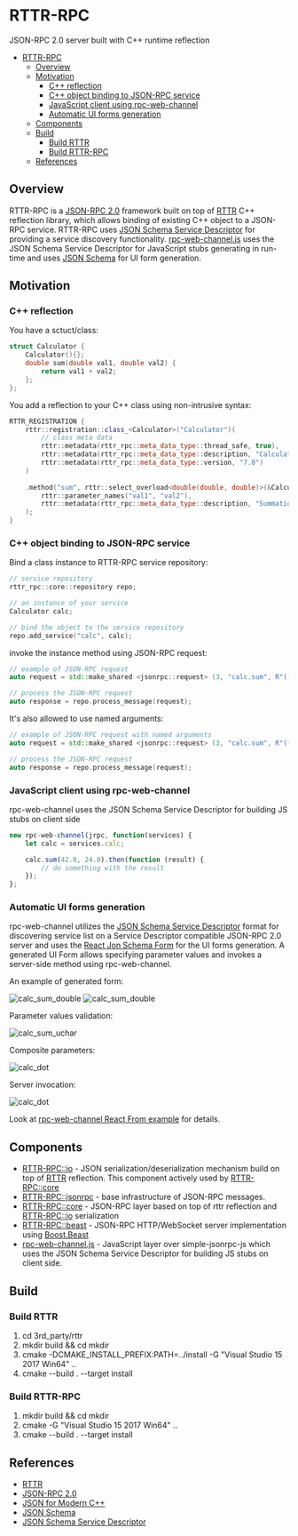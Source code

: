 # RTTR-RPC
JSON-RPC 2.0 server built with C++ runtime reflection

- [RTTR-RPC](#rttr-rpc)
  - [Overview](#overview)
  - [Motivation](#motivation)
    - [C++ reflection](#c-reflection)
    - [C++ object binding to JSON-RPC service](#c-object-binding-to-json-rpc-service)
    - [JavaScript client using rpc-web-channel](#javascript-client-using-rpc-web-channel)
    - [Automatic UI forms generation](#automatic-ui-forms-generation)
  - [Components](#components)
  - [Build](#build)
    - [Build RTTR](#build-rttr)
    - [Build RTTR-RPC](#build-rttr-rpc)
  - [References](#references)


## Overview
RTTR-RPC is a [JSON-RPC 2.0](https://www.jsonrpc.org/specification) framework built on top of [RTTR](http://rttr.org) C++ reflection library, which allows binding of existing C++ object to a JSON-RPC service. RTTR-RPC uses [JSON Schema Service Descriptor](https://jsonrpc.org/historical/) for providing a service discovery functionality. [rpc-web-channel.js](https://github.com/kdeyev/rpc-web-channel) uses the JSON Schema Service Descriptor for  JavaScript stubs generating in run-time and uses [JSON Schema](https://json-schema.org) for UI form generation.

## Motivation

### C++ reflection
You have a sctuct/class:
~~~~~~~~~~~c++
struct Calculator {
    Calculator(){};
    double sum(double val1, double val2) {
        return val1 + val2;
    };
};
~~~~~~~~~~~
You add a reflection to your C++ class using non-intrusive syntax:
~~~~~~~~~~~c++
RTTR_REGISTRATION {
    rttr::registration::class_<Calculator>("Calculator")(
        // class meta data
        rttr::metadata(rttr_rpc::meta_data_type::thread_safe, true), 
        rttr::metadata(rttr_rpc::meta_data_type::description, "Calculator service obj"),
        rttr::metadata(rttr_rpc::meta_data_type::version, "7.0")
    )
    
    .method("sum", rttr::select_overload<double(double, double)>(&Calculator::sum))(
        rttr::parameter_names("val1", "val2"),
        rttr::metadata(rttr_rpc::meta_data_type::description, "Summation of scalars")
    );
}
~~~~~~~~~~~
### C++ object binding to JSON-RPC service
Bind a class instance to RTTR-RPC service repository:
~~~~~~~~~~~c++
// service repository
rttr_rpc::core::repository repo;

// an instance of your service
Calculator calc;

// bind the object to the service repository
repo.add_service("calc", calc);
~~~~~~~~~~~

invoke the instance method using JSON-RPC request:
~~~~~~~~~~~c++
// example of JSON-RPC request
auto request = std::make_shared <jsonrpc::request> (3, "calc.sum", R"([42.0,24.0])");

// process the JSON-RPC request
auto response = repo.process_message(request);
~~~~~~~~~~~
It's also allowed to use named arguments:
~~~~~~~~~~~c++
// example of JSON-RPC request with named arguments
auto request = std::make_shared <jsonrpc::request> (3, "calc.sum", R"({"val1": 42.0, "val2": 24.0)");

// process the JSON-RPC request
auto response = repo.process_message(request);
~~~~~~~~~~~
### JavaScript client using rpc-web-channel
rpc-web-channel uses the JSON Schema Service Descriptor for building JS stubs on client side
~~~~~~~~~~~javascript
new rpc-web-channel(jrpc, function(services) {
    let calc = services.calc;

    calc.sum(42.0, 24.0).then(function (result) {
        // do something with the result
    });
};
~~~~~~~~~~~
### Automatic UI forms generation
rpc-web-channel utilizes the [JSON Schema Service Descriptor](https://jsonrpc.org/historical/json-schema-service-descriptor.html) format for discovering service list on a Service Descriptor compatible JSON-RPC 2.0 server and uses the [React Jon Schema Form](https://github.com/mozilla-services/react-jsonschema-form) for the UI forms generation. A generated UI Form allows specifying parameter values and invokes a server-side method using rpc-web-channel.

An example of generated form:

![calc_sum_double](img/calc_sum_double.png)
![calc_sum_double](img/calc_sum_double_1.png)

Parameter values validation:

![calc_sum_uchar](img/calc_sum_uchar_1.png)

Composite parameters:

![calc_dot](img/calc_dot_1.png)

Server invocation:

![calc_dot](img/calc_dot_2.png)

Look at [rpc-web-channel React From example](https://github.com/kdeyev/rpc-web-channel/tree/master/examples/react-froms-client) for details.


## Components

* [RTTR-RPC::io](https://github.com/kdeyev/rttr_rpc/tree/master/src/io) - JSON serialization/deserialization mechanism build on top of [RTTR](http://rttr.org) reflection. This component actively used by [RTTR-RPC::core](https://github.com/kdeyev/rttr_rpc/tree/master/src/core)
* [RTTR-RPC::jsonrpc](https://github.com/kdeyev/rttr_rpc/tree/master/src/jsonrpc) - base infrastructure of JSON-RPC messages.
 * [RTTR-RPC::core](https://github.com/kdeyev/rttr_rpc/tree/master/src/core) - JSON-RPC layer based on top of rttr reflection and [RTTR-RPC::io](https://github.com/kdeyev/rttr_rpc/tree/master/src/io) serialization 
 * [RTTR-RPC::beast](https://github.com/kdeyev/rttr_rpc/tree/master/src/beast) - JSON-RPC HTTP/WebSocket server implementation using [Boost.Beast](https://github.com/boostorg/beast)  
* [rpc-web-channel.js](https://github.com/kdeyev/rpc-web-channel) - JavaScript layer over simple-jsonrpc-js which uses the JSON Schema Service Descriptor for building JS stubs on client side. 

## Build
### Build RTTR 
1. cd 3rd_party/rttr
2. mkdir build && cd mkdir
3. cmake -DCMAKE_INSTALL_PREFIX:PATH=../install -G "Visual Studio 15 2017 Win64" ..
4. cmake --build . --target install

### Build RTTR-RPC
1. mkdir build && cd mkdir
2. cmake -G "Visual Studio 15 2017 Win64" ..
3. cmake --build . --target install

## References
* [RTTR](http://rttr.org)
* [JSON-RPC 2.0](https://www.jsonrpc.org/specification)
* [JSON for Modern C++](https://github.com/nlohmann/json)
* [JSON Schema](https://json-schema.org)
* [JSON Schema Service Descriptor](https://jsonrpc.org/historical/)
